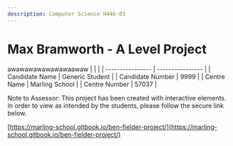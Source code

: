 ```yaml
---
description: Computer Science H446-03
---
```


# Max Bramworth - A Level Project
awawawawawawawaawaw
|                  |                  |
| ---------------- | ---------------- |
| Candidate Name   | Generic Student  |
| Candidate Number | 9999             |
| Centre Name      | Marling School   |
| Centre Number    | 57037            |

Note to Assessor: This project has been created with interactive elements. In order to view as intended by the students, please follow the secure link below.

[https://marling-school.gitbook.io/ben-fielder-project/](https://marling-school.gitbook.io/ben-fielder-project/)
